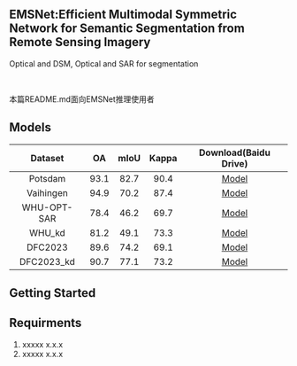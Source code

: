 

## EMSNet:Efficient Multimodal Symmetric Network for Semantic Segmentation from Remote Sensing Imagery

Optical and DSM, Optical and SAR for segmentation

<br />

 本篇README.md面向EMSNet推理使用者
 
## Models
| Dataset     | OA          | mIoU          | Kappa          | Download(Baidu Drive)                                           |
| :----:      |    :----:   |       :----:  | :----:         | :----:                                                          |
| Potsdam     | 93.1        | 82.7          | 90.4           | [Model](https://markdown.com.cn/basic-syntax/links.html)        |
| Vaihingen   | 94.9        | 70.2          | 87.4           | [Model](https://markdown.com.cn/basic-syntax/links.html)        |
| WHU-OPT-SAR | 78.4        | 46.2          | 69.7           | [Model](https://markdown.com.cn/basic-syntax/links.html)        |
| WHU_kd      | 81.2        | 49.1          | 73.3           | [Model](https://markdown.com.cn/basic-syntax/links.html)        |
| DFC2023     | 89.6        | 74.2          | 69.1           | [Model](https://markdown.com.cn/basic-syntax/links.html)        |
| DFC2023_kd  | 90.7        | 77.1          | 73.2           | [Model](https://markdown.com.cn/basic-syntax/links.html)        |

## Getting Started


## Requirments

1. xxxxx x.x.x
2. xxxxx x.x.x






